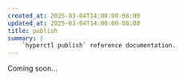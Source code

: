 ```yaml
---
created_at: 2025-03-04T14:00:00-08:00
updated_at: 2025-03-04T14:00:00-08:00
title: publish
summary: |
    `hyperctl publish` reference documentation.
---
```


Coming soon...